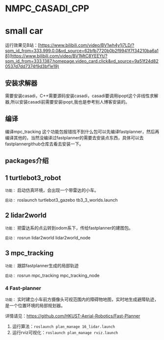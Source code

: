 # NMPC_CASADI_CPP
#  small car

运行效果见B站：[https://www.bilibili.com/video/BV1wh4y1j7LD/?spm_id_from=333.999.0.0&vd_source=62bfb7720b0b2f9941f7f34210ba6a18](https://www.bilibili.com/video/BV1MtC8YEEYt/?spm_id_from=333.1387.homepage.video_card.click&vd_source=9a51f24d820537d7dd7374f9d3bf1e19)
## 安装求解器
需要安装casadi，C++需要源码安装casadi，casadi要调用ipopt这个非线性求解器,所以安装casadi前需要安装ipopt,我也是参考别人博客安装的。
## 编译
编译mpc_tracking 这个功能包报错找不到什么包可以先编译fastplanner，然后再编译其他的，当然没编译过fastplanner的需要去安装点东西，具体可以去fastplannergithub仓库去看去安装一下。

## packages介绍

## 1 turtlebot3_robot

`功能：` 启动仿真环境，会出现一个带雷达的小车。

`启动：` roslaunch turtlebot3_gazebo tb3_3_worlds.launch 

## 2 lidar2world

`功能：` 把雷达系的点云转到odom系下，传给fastplanner的建图包。

`启动：`  rosrun lidar2world lidar2world_node

## 3 mpc_tracking

`功能：` 跟踪fastplanner生成的局部轨迹

`启动：` rosrun mpc_tracking mpc_tracking_node

### 4 Fast-planner

`功能：` 实时建立小车前方摄像头可视范围内的障碍物地图，实时地生成避障轨迹，是一个位置环境的局部规划器。

详情请见：https://github.com/HKUST-Aerial-Robotics/Fast-Planner

1. 运行算法：`roslaunch plan_manage 16_lidar.launch`
2. 运行rviz可视化：`roslaunch plan_manage rviz.launch`

